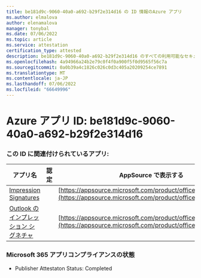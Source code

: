 ```yaml
---
title: be181d9c-9060-40a0-a692-b29f2e314d16 の ID 情報のAzure アプリ
ms.author: elmalova
author: elenamalova
manager: tonybal
ms.date: 07/06/2022
ms.topic: article
ms.service: attestation
certification_type: attested
description: be181d9c-9060-40a0-a692-b29f2e314d16 のすべての利用可能なセキュリティとコンプライアンス情報。
ms.openlocfilehash: 4a94966a24b2e79c0f4f0a900f5f0d9565f56c7a
ms.sourcegitcommit: 0a0b39a4c1826c026c0d3c405a20209254ce7891
ms.translationtype: MT
ms.contentlocale: ja-JP
ms.lasthandoff: 07/06/2022
ms.locfileid: "66649996"
---
```

# <a name="azure-app-id-be181d9c-9060-40a0-a692-b29f2e314d16"></a>Azure アプリ ID: be181d9c-9060-40a0-a692-b29f2e314d16


### <a name="apps-associated-with-this-id"></a>この ID に関連付けられているアプリ:
| **アプリ名** | **認定** | **AppSource で表示する** |
|--------------|---------------|-----------------------|
| [Impression Signatures](../forward/WA200003216.md) |  | [https://appsource.microsoft.com/product/office/WA200003216](https://appsource.microsoft.com/product/office/WA200003216) |
| [Outlook のインプレッション シグネチャ](../forward/WA200003199.md) |  | [https://appsource.microsoft.com/product/office/WA200003199](https://appsource.microsoft.com/product/office/WA200003199) |

### <a name="microsoft-365-app-compliance-status"></a>Microsoft 365 アプリコンプライアンスの状態
- Publisher Attestaton Status: Completed
